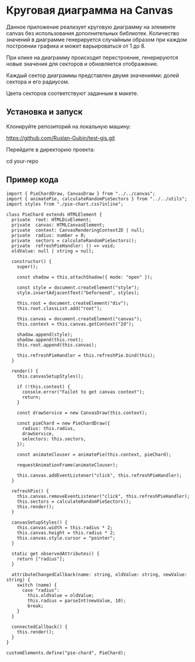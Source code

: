 # Круговая диаграмма на Canvas

  Данное приложение реализует круговую диаграмму на элементе canvas без использования дополнительных библиотек. 
  Количество значений в диаграмме генерируется случайным образом при каждом построении графика и может варьироваться от 1 до 8.

  При клике на диаграмму происходит перестроение, генерируются новые значения для секторов и обновляется отображение.

  Каждый сектор диаграммы представлен двумя значениями: долей сектора и его радиусом.

  Цвета секторов соответствуют заданным в макете.

  ## Установка и запуск

  Клонируйте репозиторий на локальную машину:

  https://github.com/Ruslan-Gubin/test-gis.git

  Перейдите в директорию проекта:

  cd your-repo


 ## Пример кода
```
import { PieChardDraw, CanvasDraw } from "../../canvas";
import { animatePie, calculateRandomPieSectors } from "../../utils";
import styles from "./pie-chart.css?inline";

class PieChard extends HTMLElement {
  private  root: HTMLDivElement;
  private  canvas: HTMLCanvasElement;
  private  context: CanvasRenderingContext2D | null;
  private  radius: number = 0;
  private  sectors = calculateRandomPieSectors();
  private  refreshPieHandler: () => void;
  oldValue: null | string = null;

  constructor() {
    super();

    const shadow = this.attachShadow({ mode: "open" });

    const style = document.createElement("style");
    style.insertAdjacentText("beforeend", styles);

    this.root = document.createElement("div");
    this.root.classList.add("root");

    this.canvas = document.createElement("canvas");
    this.context = this.canvas.getContext("2d");

    shadow.append(style);
    shadow.append(this.root);
    this.root.append(this.canvas);

    this.refreshPieHandler = this.refreshPie.bind(this);
  }

  render() {
    this.canvasSetupStyles();

    if (!this.context) {
      console.error("Failet to get canvas context");
      return;
    }

    const drawService = new CanvasDraw(this.context);

    const pieChard = new PieChardDraw({
      radius: this.radius,
      drawService,
      selectors: this.sectors,
    });

    const animateClouser = animatePie(this.context, pieChard);

    requestAnimationFrame(animateClouser);

    this.canvas.addEventListener("click", this.refreshPieHandler);
  }

  refreshPie() {
    this.canvas.removeEventListener("click", this.refreshPieHandler);
    this.sectors = calculateRandomPieSectors();
    this.render();
  }

  canvasSetupStyles() {
    this.canvas.width = this.radius * 2;
    this.canvas.height = this.radius * 2;
    this.canvas.style.cursor = "pointer";
  }

  static get observedAttributes() {
    return ["radius"];
  }

  attributeChangedCallback(name: string, oldValue: string, newValue: string) {
    switch (name) {
      case "radius":
        this.oldValue = oldValue;
        this.radius = parseInt(newValue, 10);
        break;
    }
  }

  connectedCallback() {
    this.render();
  }
}

customElements.define("pie-chard", PieChard);
